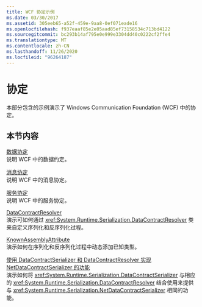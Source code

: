```yaml
---
title: WCF 协定示例
ms.date: 03/30/2017
ms.assetid: 305eeb65-a52f-459e-9aa8-0ef071eade16
ms.openlocfilehash: f937eaaf85e2e05aad85ef73158534c713bd4122
ms.sourcegitcommit: bc293b14af795e0e999e3304dd40c0222cf2ffe4
ms.translationtype: MT
ms.contentlocale: zh-CN
ms.lasthandoff: 11/26/2020
ms.locfileid: "96264187"
---
```

# <a name="contract"></a>协定

本部分包含的示例演示了 Windows Communication Foundation (WCF) 中的协定。  
  
## <a name="in-this-section"></a>本节内容  

 [数据协定](data-contracts.md)  
 说明 WCF 中的数据约定。  
  
 [消息协定](message-contracts.md)  
 说明 WCF 中的消息协定。  
  
 [服务协定](service-contracts.md)  
 说明 WCF 中的服务协定。  
  
 [DataContractResolver](datacontractresolver.md)  
 演示可如何通过 <xref:System.Runtime.Serialization.DataContractResolver> 类来自定义序列化和反序列化过程。  
  
 [KnownAssemblyAttribute](knownassemblyattribute.md)  
 演示如何在序列化和反序列化过程中动态添加已知类型。  
  
 [使用 DataContractSerializer 和 DataContractResolver 实现 NetDataContractSerializer 的功能](datacontractserializer-datacontractresolver-netdatacontractserializer.md)  
 演示如何将 <xref:System.Runtime.Serialization.DataContractSerializer> 与相应的 <xref:System.Runtime.Serialization.DataContractResolver> 结合使用来提供与 <xref:System.Runtime.Serialization.NetDataContractSerializer> 相同的功能。
